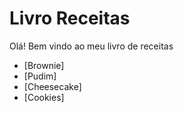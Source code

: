# Livro Receitas

Olá! Bem vindo ao meu livro de receitas

- [Brownie]
- [Pudim]
- [Cheesecake]
- [Cookies]

